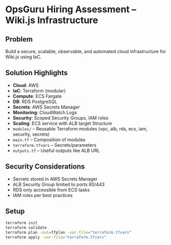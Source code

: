 # OpsGuru Hiring Assessment – Wiki.js Infrastructure

##  Problem
Build a secure, scalable, observable, and automated cloud infrastructure for Wiki.js using IaC.

##  Solution Highlights
- **Cloud**: AWS
- **IaC**: Terraform (modular)
- **Compute**: ECS Fargate
- **DB**: RDS PostgreSQL
- **Secrets**: AWS Secrets Manager
- **Monitoring**: CloudWatch Logs
- **Security**: Scoped Security Groups, IAM roles
- **Scaling**: ECS service with ALB target  Structure
- `modules/` – Reusable Terraform modules (vpc, alb, rds, ecs, iam, security, secrets)
- `main.tf` – Composition of modules
- `terraform.tfvars` – Secrets/parameters
- `outputs.tf` – Useful outputs like ALB URL

##  Security Considerations
- Secrets stored in AWS Secrets Manager
- ALB Security Group limited to ports 80/443
- RDS only accessible from ECS tasks
- IAM roles per best practices

##  Setup
```bash
terraform init
terraform validate
terraform plan -out=tfplan -var-file="terraform.tfvars"
terraform apply -var-file="terraform.tfvars"
```